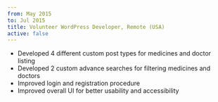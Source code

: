 ```yaml
---
from: May 2015
to: Jul 2015
title: Volunteer WordPress Developer, Remote (USA)
active: false
---
```


* Developed 4 different custom post types for medicines and doctor listing
* Developed 2 custom advance searches for filtering medicines and doctors
* Improved login and registration procedure
* Improved overall UI for better usability and accessibility
